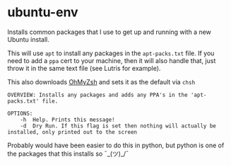 # ubuntu-env
Installs common packages that I use to get up and running with a new Ubuntu install. 

This will use `apt` to install any packages in the `apt-packs.txt` file.
If you need to add a `ppa` cert to your machine, then it will also handle
that, just throw it in the same text file (see Lutris for example).

This also downloads [OhMyZsh](https://github.com/ohmyzsh/ohmyzsh) and sets
it as the default via `chsh`

```
OVERVIEW: Installs any packages and adds any PPA's in the 'apt-packs.txt' file.
 
OPTIONS:
	-h	Help. Prints this message!
	-d	Dry Run. If this flag is set then nothing will actually be installed, only printed out to the screen
```

Probably would have been easier to do this in python, but python is one of the packages
that this installs so ¯\_(ツ)_/¯